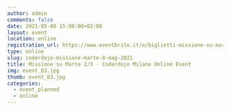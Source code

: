 ```yaml
---
author: admin
comments: false
date: 2021-05-08 15:00:00+02:00
layout: event
location: online
registration_url: https://www.eventbrite.it/e/biglietti-missione-su-marte-23-coderdojo-milano-online-event-153136688959
type: online
slug: coderdojo-missione-marte-8-mag-2021
title: Missione su Marte 2/3 - Coderdojo Milano Online Event
img: event_03.jpg
thumb: event_03.jpg
categories:
  - event_planned
  - online
---
```

